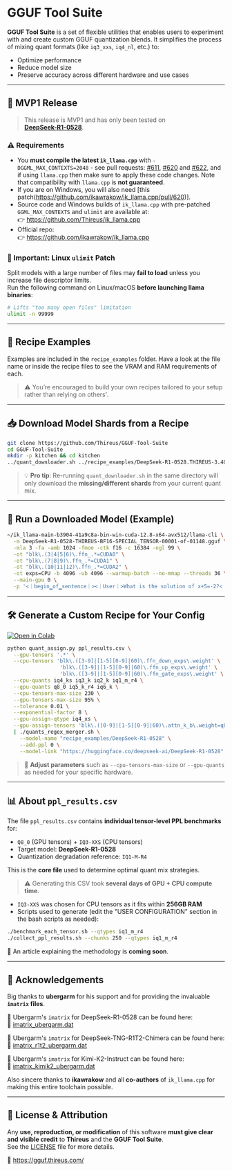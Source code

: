 # GGUF Tool Suite

**GGUF Tool Suite** is a set of flexible utilities that enables users to experiment with and create custom GGUF quantization blends. It simplifies the process of mixing quant formats (like `iq3_xxs`, `iq4_nl`, etc.) to:

- Optimize performance  
- Reduce model size  
- Preserve accuracy across different hardware and use cases

---

## 🚀 MVP1 Release

> This release is MVP1 and has only been tested on  
> **[DeepSeek-R1-0528](https://huggingface.co/deepseek-ai/DeepSeek-R1-0528)**.

### ⚠️ Requirements

- You **must compile the latest `ik_llama.cpp`** with `-DGGML_MAX_CONTEXTS=2048` - see pull requests: [#611](https://github.com/ikawrakow/ik_llama.cpp/pull/611), [#620](https://github.com/ikawrakow/ik_llama.cpp/pull/620) and [#622](https://github.com/ikawrakow/ik_llama.cpp/pull/622), and if using `llama.cpp` then make sure to apply these code changes. Note that compatibility with `llama.cpp` is **not guaranteed**.
- If you are on Windows, you will also need [this patch(https://github.com/ikawrakow/ik_llama.cpp/pull/620)].
- Source code and Windows builds of `ik_llama.cpp` with pre-patched `GGML_MAX_CONTEXTS` and `ulimit` are available at:  
  👉 https://github.com/Thireus/ik_llama.cpp  
- Official repo:  
  👉 https://github.com/ikawrakow/ik_llama.cpp  

### 🧠 Important: Linux `ulimit` Patch

Split models with a large number of files may **fail to load** unless you increase file descriptor limits.  
Run the following command on Linux/macOS **before launching llama binaries**:

```bash
# Lifts "too many open files" limitation
ulimit -n 99999
```

---

## 📁 Recipe Examples

Examples are included in the `recipe_examples` folder. Have a look at the file name or inside the recipe files to see the VRAM and RAM requirements of each.

> ⚠️ You’re encouraged to build your own recipes tailored to your setup rather than relying on others'.

---

## 📥 Download Model Shards from a Recipe

```bash
git clone https://github.com/Thireus/GGUF-Tool-Suite
cd GGUF-Tool-Suite
mkdir -p kitchen && cd kitchen
../quant_downloader.sh ../recipe_examples/DeepSeek-R1-0528.THIREUS-3.4064bpw-3.3372ppl.242GB-GGUF_11GB-GPU_231GB-CPU.254e1cf_c044584.recipe
```

> 💡 **Pro tip**: Re-running `quant_downloader.sh` in the same directory will only download the **missing/different shards** from your current quant mix.

---

## 🧠 Run a Downloaded Model (Example)

```bash
~/ik_llama-main-b3904-41a9c8a-bin-win-cuda-12.8-x64-avx512/llama-cli \
  -m DeepSeek-R1-0528-THIREUS-BF16-SPECIAL_TENSOR-00001-of-01148.gguf \
  -mla 3 -fa -amb 1024 -fmoe -ctk f16 -c 16384 -ngl 99 \
  -ot "blk\.(3|4|5|6)\.ffn_.*=CUDA0" \
  -ot "blk\.(7|8|9)\.ffn_.*=CUDA1" \
  -ot "blk\.(10|11|12)\.ffn_.*=CUDA2" \
  -ot exps=CPU -b 4096 -ub 4096 --warmup-batch --no-mmap --threads 36 \
  --main-gpu 0 \
  -p '<｜begin▁of▁sentence｜><｜User｜>What is the solution of x+5=-2?<｜Assistant｜><think>\n'
```

---

## 🛠️ Generate a Custom Recipe for Your Config

[![Open in Colab](https://colab.research.google.com/assets/colab-badge.svg)](https://colab.research.google.com/github/Thireus/GGUF-Tool-Suite/blob/main/quant_recipe_pipeline.ipynb)

```bash
python quant_assign.py ppl_results.csv \
  --gpu-tensors '.*' \
  --cpu-tensors 'blk\.([3-9]|[1-5][0-9]|60)\.ffn_down_exps\.weight' \
                 'blk\.([3-9]|[1-5][0-9]|60)\.ffn_up_exps\.weight' \
                 'blk\.([3-9]|[1-5][0-9]|60)\.ffn_gate_exps\.weight' \
  --cpu-quants iq4_ks iq3_k iq2_k iq1_m_r4 \
  --gpu-quants q8_0 iq5_k_r4 iq6_k \
  --cpu-tensors-max-size 230 \
  --gpu-tensors-max-size 95% \
  --tolerance 0.01 \
  --exponential-factor 8 \
  --gpu-assign-qtype iq4_xs \
  --gpu-assign-tensors 'blk\.([0-9]|[1-5][0-9]|60)\.attn_k_b\.weight=q8_0' \
  | ./quants_regex_merger.sh \
    --model-name "recipe_examples/DeepSeek-R1-0528" \
    --add-ppl 0 \
    --model-link "https://huggingface.co/deepseek-ai/DeepSeek-R1-0528"
```

> 🔧 **Adjust parameters** such as `--cpu-tensors-max-size` or `--gpu-quants` as needed for your specific hardware.

---

## 📊 About `ppl_results.csv`

The file `ppl_results.csv` contains **individual tensor-level PPL benchmarks** for:

- `Q8_0` (GPU tensors) + `IQ3-XXS` (CPU tensors)
- Target model: **DeepSeek-R1-0528**
- Quantization degradation reference: `IQ1-M-R4`

This is the **core file** used to determine optimal quant mix strategies.  
> ⚠️ Generating this CSV took **several days of GPU + CPU compute time**.

- `IQ3-XXS` was chosen for CPU tensors as it fits within **256GB RAM**
- Scripts used to generate (edit the "USER CONFIGURATION" section in the bash scripts as needed):

```bash
./benchmark_each_tensor.sh --qtypes iq1_m_r4
./collect_ppl_results.sh --chunks 250 --qtypes iq1_m_r4
```

📄 An article explaining the methodology is **coming soon**.

---

## 🙏 Acknowledgements

Big thanks to **ubergarm** for his support and for providing the invaluable **`imatrix` files**.

📄 Ubergarm's `imatrix` for DeepSeek-R1-0528 can be found here:  
🔗 [imatrix_ubergarm.dat](https://huggingface.co/ubergarm/DeepSeek-R1-0528-GGUF/blob/main/imatrix-DeepSeek-R1-0528.dat)

📄 Ubergarm's `imatrix` for DeepSeek-TNG-R1T2-Chimera can be found here:  
🔗 [imatrix_r1t2_ubergarm.dat](https://huggingface.co/ubergarm/DeepSeek-TNG-R1T2-Chimera-GGUF/blob/main/imatrix-DeepSeek-TNG-R1T2-Chimera-Q8_0.dat)

📄 Ubergarm's `imatrix` for Kimi-K2-Instruct can be found here:  
🔗 [imatrix_kimik2_ubergarm.dat](https://huggingface.co/ubergarm/Kimi-K2-Instruct-GGUF/blob/main/imatrix-Kimi-K2-Instruct-Q8_0.dat)

Also sincere thanks to **ikawrakow** and all **co-authors** of `ik_llama.cpp` for making this entire toolchain possible.

---

## 📜 License & Attribution

Any **use, reproduction, or modification** of this software **must give clear and visible credit** to **Thireus** and the **GGUF Tool Suite**.  
See the [LICENSE](./LICENSE) file for more details.

🔗 https://gguf.thireus.com/
